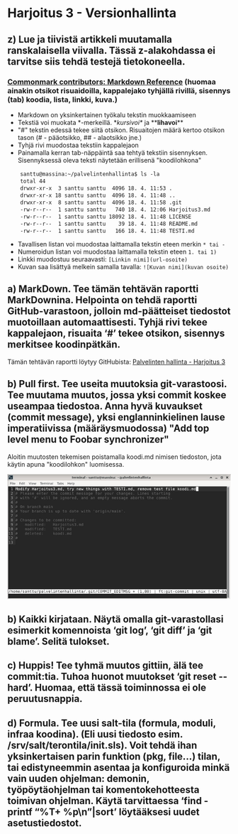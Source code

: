 # Harjoitus 3 - Versionhallinta

## z) Lue ja tiivistä artikkeli muutamalla ranskalaisella viivalla. Tässä z-alakohdassa ei tarvitse siis tehdä testejä tietokoneella.

### [Commonmark contributors: Markdown Reference](https://commonmark.org/help/) (huomaa ainakin otsikot risuaidoilla, kappalejako tyhjällä rivillä, sisennys (tab) koodia, lista, linkki, kuva.)

- Markdown on yksinkertainen työkalu tekstin muokkaamiseen
- Tekstiä voi muokata \*-merkeillä. \**kursivoi\** ja \*\***lihavoi***\*
- "#" tekstin edessä tekee siitä otsikon. Risuaitojen määrä kertoo otsikon tason (# - pääotsikko, ## - alaotsikko jne.)
- Tyhjä rivi muodostaa tekstiin kappalejaon
- Painamalla kerran tab-näppäintä saa tehtyä tekstiin sisennyksen. Sisennyksessä oleva teksti näytetään erillisenä "koodilohkona"
```    
	santtu@massina:~/palvelintenhallinta$ ls -la
	total 44
	drwxr-xr-x  3 santtu santtu  4096 18. 4. 11:53 .
	drwxr-xr-x 18 santtu santtu  4096 18. 4. 11:48 ..
	drwxr-xr-x  8 santtu santtu  4096 18. 4. 11:58 .git
	-rw-r--r--  1 santtu santtu   740 18. 4. 12:06 Harjoitus3.md
	-rw-r--r--  1 santtu santtu 18092 18. 4. 11:48 LICENSE
	-rw-r--r--  1 santtu santtu    39 18. 4. 11:48 README.md
	-rw-r--r--  1 santtu santtu   166 18. 4. 11:48 TESTI.md
```
- Tavallisen listan voi muodostaa laittamalla tekstin eteen merkin `* tai -` 
- Numeroidun listan voi muodostaa laittamalla tekstin eteen `1. tai 1)`
- Linkki muodostuu seuraavasti: `[Linkin nimi](url-osoite)`
- Kuvan saa lisättyä melkein samalla tavalla: `![Kuvan nimi](kuvan osoite)`


## a) MarkDown. Tee tämän tehtävän raportti MarkDownina. Helpointa on tehdä raportti GitHub-varastoon, jolloin md-päätteiset tiedostot muotoillaan automaattisesti. Tyhjä rivi tekee kappalejaon, risuaita ‘#’ tekee otsikon, sisennys merkitsee koodinpätkän.

Tämän tehtävän raportti löytyy GitHubista: [Palvelinten hallinta -  Harjoitus 3](https://github.com/santtuhurri/palvelintenhallinta/blob/main/Harjoitus3.md)

## b) Pull first. Tee useita muutoksia git-varastoosi. Tee muutama muutos, jossa yksi commit koskee useampaa tiedostoa. Anna hyvä kuvaukset (commit message), yksi englanninkielinen lause imperatiivissa (määräysmuodossa) "Add top level menu to Foobar synchronizer"

Aloitin muutosten tekemisen poistamalla koodi.md nimisen tiedoston, jota käytin apuna "koodilohkon" luomisessa.

![screenshotOfCommits](Images/h3.b1.jpg)

## b) Kaikki kirjataan. Näytä omalla git-varastollasi esimerkit komennoista ‘git log’, ‘git diff’ ja ‘git blame’. Selitä tulokset.

## c) Huppis! Tee tyhmä muutos gittiin, älä tee commit:tia. Tuhoa huonot muutokset ‘git reset --hard’. Huomaa, että tässä toiminnossa ei ole peruutusnappia.

## d) Formula. Tee uusi salt-tila (formula, moduli, infraa koodina). (Eli uusi tiedosto esim. /srv/salt/terontila/init.sls). Voit tehdä ihan yksinkertaisen parin funktion (pkg, file...) tilan, tai edistyneemmin asentaa ja konfiguroida minkä vain uuden ohjelman: demonin, työpöytäohjelman tai komentokehotteesta toimivan ohjelman. Käytä tarvittaessa ‘find -printf “%T+ %p\n”|sort’ löytääksesi uudet asetustiedostot.

